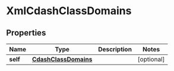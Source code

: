 

# XmlCdashClassDomains


## Properties

| Name | Type | Description | Notes |
|------------ | ------------- | ------------- | -------------|
|**self** | [**CdashClassDomains**](CdashClassDomains.md) |  |  [optional] |



